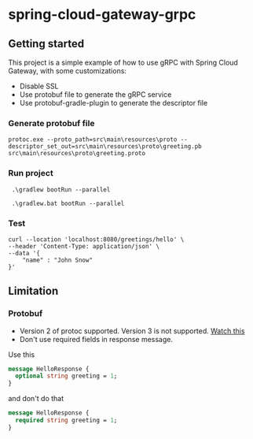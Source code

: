 # spring-cloud-gateway-grpc

## Getting started

This project is a simple example of how to use gRPC with Spring Cloud Gateway, with some customizations:
* Disable SSL
* Use protobuf file to generate the gRPC service
* Use protobuf-gradle-plugin to generate the descriptor file

### Generate protobuf file

```shell    
protoc.exe --proto_path=src\main\resources\proto --descriptor_set_out=src\main\resources\proto\greeting.pb src\main\resources\proto\greeting.proto
```
### Run project

```shell
 .\gradlew bootRun --parallel
```
```shell
 .\gradlew.bat bootRun --parallel
```

### Test    

```shell
curl --location 'localhost:8080/greetings/hello' \
--header 'Content-Type: application/json' \
--data '{
    "name" : "John Snow"
}'
```

## Limitation

### Protobuf

* Version 2 of protoc supported. Version 3 is not supported. [Watch this](https://github.com/FasterXML/jackson-dataformats-binary/blob/2.18/protobuf/README.md(https://github.com/FasterXML/jackson-dataformats-binary/blob/2.18/protobuf/README.md)
)
* Don't use required fields in response message. 

Use this
```protobuf
message HelloResponse {
  optional string greeting = 1;
}
```
and don't do that
```protobuf
message HelloResponse {
  required string greeting = 1;
}
```